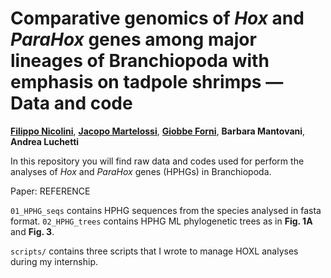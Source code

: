 # Comparative genomics of *Hox* and *ParaHox* genes among major lineages of Branchiopoda with emphasis on tadpole shrimps — Data and code
**[Filippo Nicolini](https://linktr.ee/filo.nico/)**, **[Jacopo Martelossi](https://github.com/jacopoM28/)**, **[Giobbe Forni](https://github.com/for-giobbe/)**, **Barbara Mantovani**, **Andrea Luchetti**

In this repository you will find raw data and codes used for perform the analyses of *Hox* and *ParaHox* genes (HPHGs) in Branchiopoda.

Paper: REFERENCE

<code>01_HPHG_seqs</code> contains HPHG sequences from the species analysed in fasta format.
<code>02_HPHG_trees</code> contains HPHG ML phylogenetic trees as in **Fig. 1A** and **Fig. 3**.

<code>scripts/</code> contains three scripts that I wrote to manage HOXL analyses during my internship.
